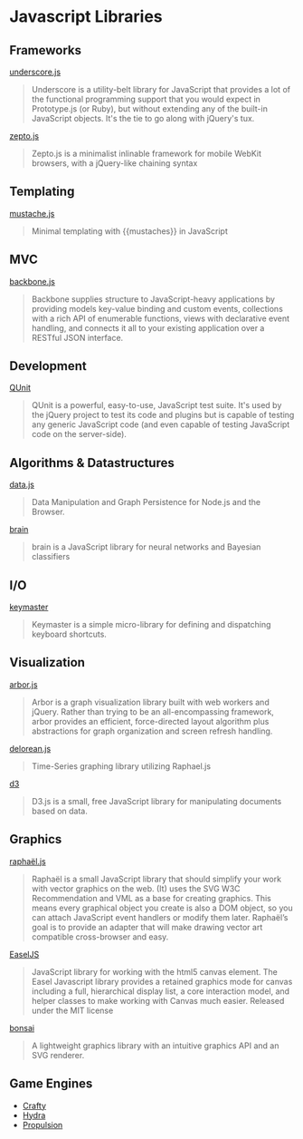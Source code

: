# Javascript Libraries #

## Frameworks ##

[underscore.js](https://github.com/documentcloud/underscore/)

> Underscore is a utility-belt library for JavaScript that provides a lot of the functional programming support that you would expect in Prototype.js (or Ruby), but without extending any of the built-in JavaScript objects. It's the tie to go along with jQuery's tux.

[zepto.js](https://github.com/madrobby/zepto) 

> Zepto.js is a minimalist inlinable framework for mobile WebKit browsers, with a jQuery-like chaining syntax

## Templating ##

[mustache.js](https://github.com/janl/mustache.js)

> Minimal templating with {{mustaches}} in JavaScript

## MVC ##

[backbone.js](https://github.com/documentcloud/backbone)

> Backbone supplies structure to JavaScript-heavy applications by providing models key-value binding and custom events, collections with a rich API of enumerable functions, views with declarative event handling, and connects it all to your existing application over a RESTful JSON interface.

## Development ##

[QUnit](http://docs.jquery.com/Qunit)

> QUnit is a powerful, easy-to-use, JavaScript test suite. It's used by the jQuery project to test its code and plugins but is capable of testing any generic JavaScript code (and even capable of testing JavaScript code on the server-side).

## Algorithms & Datastructures

[data.js](http://substance.io/#michael/data-js)

> Data Manipulation and Graph Persistence for Node.js and the Browser.

[brain](http://harthur.github.com/brain/)

> brain is a JavaScript library for neural networks and Bayesian classifiers

## I/O ##

[keymaster](https://github.com/madrobby/keymaster)

> Keymaster is a simple micro-library for defining and dispatching keyboard shortcuts.

## Visualization ##

[arbor.js]( http://arborjs.org)

> Arbor is a graph visualization library built with web workers and jQuery. Rather than trying to be an all-encompassing framework, arbor provides an efficient, force-directed layout algorithm plus abstractions for graph organization and screen refresh handling.

[delorean.js](https://github.com/jsmestad/delorean.js)

> Time-Series graphing library utilizing Raphael.js

[d3](http://mbostock.github.com/d3/)

> D3.js is a small, free JavaScript library for manipulating documents based on data.

## Graphics ##

[raphaël.js](https://github.com/DmitryBaranovskiy/raphael/)

> Raphaël is a small JavaScript library that should simplify your work with vector graphics on the web. (It) uses the SVG W3C Recommendation and VML as a base for creating graphics. This means every graphical object you create is also a DOM object, so you can attach JavaScript event handlers or modify them later. Raphaël’s goal is to provide an adapter that will make drawing vector art compatible cross-browser and easy.

[EaselJS](http://easeljs.com/)

> JavaScript library for working with the html5 canvas element. The Easel Javascript library provides a retained graphics mode for canvas including a full, hierarchical display list, a core interaction model, and helper classes to make working with Canvas much easier. Released under the MIT license

[bonsai](http://bonsaijs.org/)

> A lightweight graphics library with an intuitive graphics API and an SVG renderer.

## Game Engines #

- [Crafty](https://github.com/louisstow/Crafty) 
- [Hydra](https://github.com/aduros/hydra)
- [Propulsion](https://github.com/calebh/Propulsion)